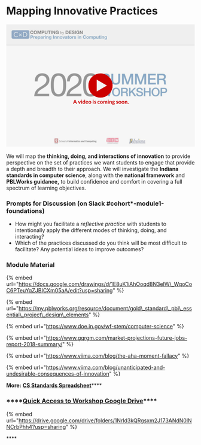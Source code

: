 # Mapping Innovative Practices

![](../../.gitbook/assets/vidcoming-welcome.png)

We will map the **thinking, doing, and interactions of innovation** to provide perspective on the set of practices we want students to engage that provide a depth and breadth to their approach. We will investigate the **Indiana standards in computer science**, along with the **national framework** and **PBLWorks guidance,** to build confidence and comfort in covering a full spectrum of learning objectives.

### Prompts for Discussion \(on Slack \#cohort\*-module1-foundations\)

* How might you facilitate a _reflective practice_ with students to intentionally apply the different modes of thinking, doing, and interacting?
* Which of the practices discussed do you think will be most difficult to facilitate? Any potential ideas to improve outcomes?

### Module Material

{% embed url="https://docs.google.com/drawings/d/1E8uK1iAhOoqd8N3eIW\_WqoCoC6PTeuYqZJBICXm05aA/edit?usp=sharing" %}

{% embed url="https://my.pblworks.org/resource/document/gold\_standard\_pbl\_essential\_project\_design\_elements" %}

{% embed url="https://www.doe.in.gov/wf-stem/computer-science" %}

{% embed url="https://www.gqrgm.com/market-projections-future-jobs-report-2018-summary/" %}

{% embed url="https://www.viima.com/blog/the-aha-moment-fallacy" %}

{% embed url="https://www.viima.com/blog/unanticipated-and-undesirable-consequences-of-innovation" %}

**More:**  [**CS Standards Spreadsheet**](https://docs.google.com/spreadsheets/d/1NX5hL3benDO9Ruo85qzssl6qO0L2v6Ae2jEJlGQd6JU/edit?usp=sharing)\*\*\*\*

### \*\*\*\*[**Quick Access to Workshop Google Drive**](https://drive.google.com/drive/folders/1Nrld3kQRgsxm2J173ANdN0lNNCrbPhh4?usp=sharing)\*\*\*\*

{% embed url="https://drive.google.com/drive/folders/1Nrld3kQRgsxm2J173ANdN0lNNCrbPhh4?usp=sharing" %}

\*\*\*\*

